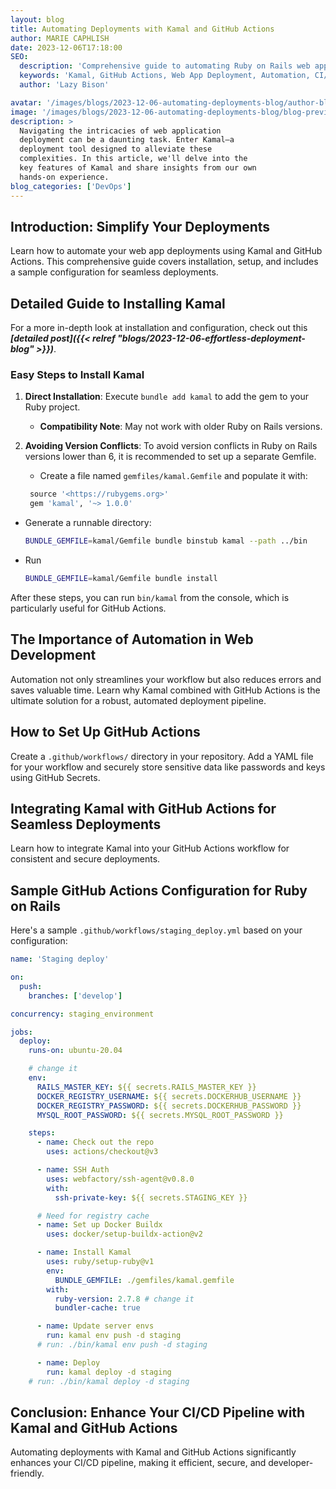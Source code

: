 ```yaml
---
layout: blog
title: Automating Deployments with Kamal and GitHub Actions
author: MARIE CAPHLISH
date: 2023-12-06T17:18:00
SEO:
  description: 'Comprehensive guide to automating Ruby on Rails web app deployments using Kamal and GitHub Actions. Includes installation guide and sample GitHub Actions configuration.'
  keywords: 'Kamal, GitHub Actions, Web App Deployment, Automation, CI/CD Pipeline, Ruby, Ruby on Rails, Developers'
  author: 'Lazy Bison'

avatar: '/images/blogs/2023-12-06-automating-deployments-blog/author-blog.jpeg'
image: '/images/blogs/2023-12-06-automating-deployments-blog/blog-preview-img.png'
description: >
  Navigating the intricacies of web application
  deployment can be a daunting task. Enter Kamal—a
  deployment tool designed to alleviate these
  complexities. In this article, we'll delve into the
  key features of Kamal and share insights from our own
  hands-on experience.
blog_categories: ['DevOps']
---
```


## Introduction: Simplify Your Deployments

Learn how to automate your web app deployments using Kamal and GitHub Actions. This comprehensive guide covers installation, setup, and includes a sample configuration for seamless deployments.

## Detailed Guide to Installing Kamal

For a more in-depth look at installation and configuration, check out this **_[detailed post]({{< relref "blogs/2023-12-06-effortless-deployment-blog" >}})_**.

### Easy Steps to Install Kamal

1. **Direct Installation**: Execute `bundle add kamal` to add the gem to your Ruby project.
   - **Compatibility Note**: May not work with older Ruby on Rails versions.
2. **Avoiding Version Conflicts**: To avoid version conflicts in Ruby on Rails versions lower than 6, it is recommended to set up a separate Gemfile.

   - Create a file named `gemfiles/kamal.Gemfile` and populate it with:

   ```ruby
    source '<https://rubygems.org>'
    gem 'kamal', '~> 1.0.0'
   ```

- Generate a runnable directory:

  ```bash
  BUNDLE_GEMFILE=kamal/Gemfile bundle binstub kamal --path ../bin
  ```

- Run

  ```bash
  BUNDLE_GEMFILE=kamal/Gemfile bundle install
  ```

After these steps, you can run `bin/kamal` from the console, which is particularly useful for GitHub Actions.

## The Importance of Automation in Web Development

Automation not only streamlines your workflow but also reduces errors and saves valuable time. Learn why Kamal combined with GitHub Actions is the ultimate solution for a robust, automated deployment pipeline.

## How to Set Up GitHub Actions

Create a `.github/workflows/` directory in your repository. Add a YAML file for your workflow and securely store sensitive data like passwords and keys using GitHub Secrets.

## Integrating Kamal with GitHub Actions for Seamless Deployments

Learn how to integrate Kamal into your GitHub Actions workflow for consistent and secure deployments.

## Sample GitHub Actions Configuration for Ruby on Rails

Here's a sample `.github/workflows/staging_deploy.yml` based on your configuration:

```yml
name: 'Staging deploy'

on:
  push:
    branches: ['develop']

concurrency: staging_environment

jobs:
  deploy:
    runs-on: ubuntu-20.04

    # change it
    env:
      RAILS_MASTER_KEY: ${{ secrets.RAILS_MASTER_KEY }}
      DOCKER_REGISTRY_USERNAME: ${{ secrets.DOCKERHUB_USERNAME }}
      DOCKER_REGISTRY_PASSWORD: ${{ secrets.DOCKERHUB_PASSWORD }}
      MYSQL_ROOT_PASSWORD: ${{ secrets.MYSQL_ROOT_PASSWORD }}

    steps:
      - name: Check out the repo
        uses: actions/checkout@v3

      - name: SSH Auth
        uses: webfactory/ssh-agent@v0.8.0
        with:
          ssh-private-key: ${{ secrets.STAGING_KEY }}

      # Need for registry cache
      - name: Set up Docker Buildx
        uses: docker/setup-buildx-action@v2

      - name: Install Kamal
        uses: ruby/setup-ruby@v1
        env:
          BUNDLE_GEMFILE: ./gemfiles/kamal.gemfile
        with:
          ruby-version: 2.7.8 # change it
          bundler-cache: true

      - name: Update server envs
        run: kamal env push -d staging
      # run: ./bin/kamal env push -d staging

      - name: Deploy
        run: kamal deploy -d staging
    # run: ./bin/kamal deploy -d staging
```

## Conclusion: Enhance Your CI/CD Pipeline with Kamal and GitHub Actions

Automating deployments with Kamal and GitHub Actions significantly enhances your CI/CD pipeline, making it efficient, secure, and developer-friendly.
